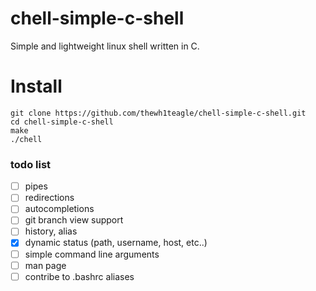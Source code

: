 # chell-simple-c-shell
Simple and lightweight linux shell written in C.



# Install

```
git clone https://github.com/thewh1teagle/chell-simple-c-shell.git
cd chell-simple-c-shell
make
./chell
```


### todo list

- [ ] pipes
- [ ] redirections
- [ ] autocompletions
- [ ] git branch view support
- [ ] history, alias
- [x] dynamic status (path, username, host, etc..)
- [ ] simple command line arguments
- [ ] man page
- [ ] contribe to .bashrc aliases
